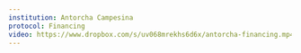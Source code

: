 ```yaml
---
institution: Antorcha Campesina
protocol: Financing
video: https://www.dropbox.com/s/uv068mrekhs6d6x/antorcha-financing.mp4?raw=1
---
```


